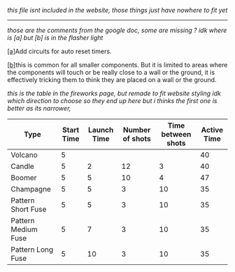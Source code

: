 
*this file isnt included in the website,
those things just have nowhere to fit yet*

---

*those are the comments from the google doc, some are missing ?*
*idk where is [a] but [b] is in the flasher light*

[\[a\]](#cmnt_ref1)Add circuits for auto reset timers.

[\[b\]](#cmnt_ref2)this is common for all smaller components. But it is
limited to areas where the components will touch or be really close to a
wall or the ground, it is effectively tricking them to think they are
placed on a wall or the ground.




*this is the table in the fireworks page, but remade to fit website styling*
*idk which direction to choose so they end up here
but i thinks the first one is better as its narrower,*

Type | Start Time | Launch Time | Number of shots | Time between shots | Active Time 
|---|-|-|-|-|-|
Volcano | 5 |||| 40
Candle | 5 | 2 | 12 | 3 | 40
Boomer | 5 | 5 | 10 | 4 | 47
Champagne | 5 | 5 | 3 | 10 | 35
Pattern Short Fuse | 5 | 5 | 3 | 10 | 35
Pattern Medium Fuse | 5 | 7 | 3 | 10 | 35
Pattern Long Fuse | 5 | 10 | 3 | 10 | 35


